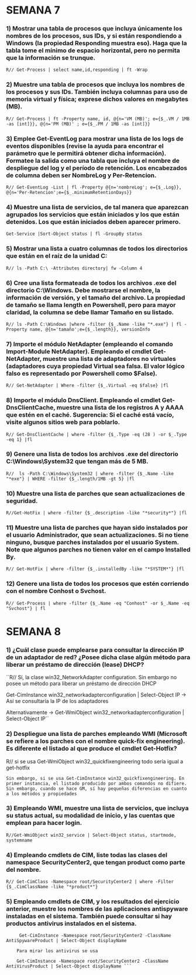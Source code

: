# SEMANA 7
	
  ### 1) Mostrar una tabla de procesos que incluya únicamente los nombres de los procesos, sus IDs, y si están respondiendo a Windows (la propiedad Responding muestra eso). Haga que la tabla tome el mínimo de espacio horizontal, pero no permita que la información se trunque.
	
```R// Get-Process | select name,id,responding | ft -Wrap```
	
### 2) Muestre una tabla de procesos que incluya los nombres de los procesos y sus IDs. También incluya columnas para uso de memoria virtual y física; exprese dichos valores en megabytes (MB).

```R// Get-Process | ft -Property name, id, @{n='VM (MB)'; e={$_.VM / 1MB -as [int]}}, @{n='PM (MB)' ; e={$_.PM / 1MB -as [int]}}```
	
### 3) Emplee Get-EventLog para mostrar una lista de los logs de eventos disponibles (revise la ayuda para encontrar el parámetro que le permitirá obtener dicha información). Formatee la salida como una tabla que incluya el nombre de despliegue del log y el período de retención. Los encabezados de columna deben ser NombreLog y Per-Retencion.

```R// Get-EventLog -List | fl -Property @{n='nombreLog'; e={$_.Log}}, @{n='Per-Retencion';e={$_.minimumRetentionDays}} ```
	
### 4) Muestre una lista de servicios, de tal manera que aparezcan agrupados los servicios que están iniciados y los que están detenidos. Los que están iniciados deben aparecer primero.

```Get-Service |Sort-Object status | fl -GroupBy status ```
	
### 5) Mostrar una lista a cuatro columnas de todos los directorios que están en el raíz de la unidad C:

```R// ls -Path C:\ -Attributes directory| fw -Column 4 ```
	
### 6) Cree una lista formateada de todos los archivos .exe del directorio C:\Windows. Debe mostrarse el nombre, la información de versión, y el tamaño del archivo. La propiedad de tamaño se llama length en Powershell, pero para mayor claridad, la columna se debe llamar Tamaño en su listado.
```R// ls -Path C:\Windows |where -filter {$_.Name -like "*.exe"} | fl -Property name, @{n='tamaño';e={$_.length}}, versionInfo```

### 7) Importe el módulo NetAdapter (empleando el comando Import-Module NetAdapter). Empleando el cmdlet Get-NetAdapter, muestre una lista de adaptadores no virtuales (adaptadores cuya propiedad Virtual sea falsa. El valor lógico falso es representado por Powershell como $False).
	
```R// Get-NetAdapter | Where -filter {$_.Virtual -eq $false} |fl ```
	
### 8) Importe el módulo DnsClient. Empleando el cmdlet Get-DnsClientCache, muestre una lista de los registros A y AAAA que estén en el caché. Sugerencia: Si el caché está vacío, visite algunos sitios web para poblarlo.
	
```R// Get-DnsClientCache | where -filter {$_.Type -eq (28 ) -or $_.Type -eq 1} |fl ```
	
### 9) Genere una lista de todos los archivos .exe del directorio C:\Windows\System32 que tengan más de 5 MB.

```R//  ls -Path C:\Windows\System32 | where -filter {$_.Name -like "*exe"} | WHERE -filter {$_.length/1MB -gt 5} |fl ```
	
### 10) Muestre una lista de parches que sean actualizaciones de seguridad.

```R//Get-HotFix | where -filter {$_.description -like "*security*"} |fl ```
	
### 11) Muestre una lista de parches que hayan sido instalados por el usuario Administrador, que sean actualizaciones. Si no tiene ninguno, busque parches instalados por el usuario System. Note que algunos parches no tienen valor en el campo Installed By.
	
```R// Get-HotFix | where -filter {$_.installedBy -like "*SYSTEM*"} |fl```
	
### 12) Genere una lista de todos los procesos que estén corriendo con el nombre Conhost o Svchost.
	
```R// Get-Process | where -filter {$_.Name -eq "Conhost" -or $_.Name -eq "Svchost"} | fl ```
  
# SEMANA 8

### 1) ¿Cuál clase puede emplearse para consultar la dirección IP de un adaptador de red? ¿Posee dicha clase algún método para liberar un préstamo de dirección (lease) DHCP?
``R// Sí, la clase win32_NetworkAdapter configuration. Sin embargo no posee un método para liberar un préstamo de dirección DHCP
	
Get-CimInstance win32_networkadapterconfiguration | Select-Object IP -> Así se consultaría la IP de los adaptadores
	
Alternativamente -> Get-WmiObject  win32_networkadapterconfiguration | Select-Object IP``

### 2) Despliegue una lista de parches empleando WMI (Microsoft se refiere a los parches con el nombre quick-fix engineering). Es diferente el listado al que produce el cmdlet Get-Hotfix?
	
R//
	si se usa  Get-WmiObject win32_quickfixengineering todo sería igual a get-hotfix
	
	Sin embargo, si se usa Get-CimInstance win32_quickfixengineering. En primer instancia, el listado producido por ambos comandos no difiere. Sin embargo, cuando se hace GM, sí hay pequeñas diferencias en cuanto a los métodos y propiedades
### 3)  Empleando WMI, muestre una lista de servicios, que incluya su status actual, su modalidad de inicio, y las cuentas que emplean para hacer login.
	
```R//Get-WmiObject win32_service | Select-Object status, startmode, systemname```
	
### 4) Empleando cmdlets de CIM, liste todas las clases del namespace SecurityCenter2, que tengan product como parte del nombre.

```R// Get-CimClass -Namespace root/SecurityCenter2 | where -Filter {$_.CimClassName -like "*product*"}```
	
### 5) Empleando cmdlets de CIM, y los resultados del ejercicio anterior, muestre los nombres de las aplicaciones antispyware instaladas en el sistema. También puede consultar si hay productos antivirus instalados en el sistema.
	
```R// Para mirar los antispyware se usa
	 Get-CimInstance -Namespace root/SecurityCenter2 -ClassName AntiSpywareProduct | Select-Object displayName
	
	Para mirar los antivirus se usa
	
	Get-CimInstance -Namespace root/SecurityCenter2 -ClassName AntiVirusProduct | Select-Object displayName ```
